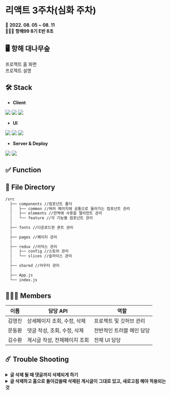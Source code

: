 # 리액트 3주차(심화 주차)

📆 <strong>2022. 08. 05 ~ 08. 11</strong>
<br/>
🧑🏻‍💻 <strong>항해99 8기 E반 8조</strong>

## 🖥 항해 대나무숲

프로젝트 홈 화면
<br />
프로젝트 설명

## 🛠 Stack

- <strong>Client</strong>
<p>
  <img src="https://img.shields.io/badge/JavaScript-F7DF1E?style=for-the-badge&logo=JavaScript&logoColor=black">
  <img src="https://img.shields.io/badge/React-61DAFB?style=for-the-badge&logo=React&logoColor=black">
  <img src="https://img.shields.io/badge/Redux-764ABC?style=for-the-badge&logo=Redux&logoColor=white">
</p>

- <strong>UI</strong>

<p>
  <img src="https://img.shields.io/badge/styled components-DB7093?style=for-the-badge&logo=styled-components&logoColor=white">
  <img src="https://img.shields.io/badge/CSS-1572B6?style=for-the-badge&logo=CSS3&logoColor=white">
  <img src="https://img.shields.io/badge/MUI-007FFF?style=for-the-badge&logo=MUI&logoColor=white">
</p>

- <strong>Server & Deploy</strong>

<p>
  <img src="https://img.shields.io/badge/Heroku-430098?style=for-the-badge&logo=Heroku&logoColor=white">
  <img src="https://img.shields.io/badge/Vercel-000000?style=for-the-badge&logo=Vercel&logoColor=white">
</p>

## ✅ Function

## 🧭 File Directory

```bash
/src
  ├── components //컴포넌트 폴더
  │   ├── common //여러 페이지에 공통으로 들어가는 컴포넌트 관리
  │   ├── elements //전역에 사용할 엘리먼트 관리
  │   └── feature //각 기능별 컴포넌트 관리
  │
  ├── fonts //다운로드한 폰트 관리
  │
  ├── pages //페이지 관리
  │
  ├── redux //리덕스 관리
  │   ├── config //스토어 관리
  │   └── slices //슬라이스 관리
  │
  ├── shared //라우터 관리
  │
  ├── App.js
  └── index.js

```

## 🧑🏻‍💻 Members

| 이름   | 담당 API                     | 역할                      |
| ------ | ---------------------------- | ------------------------- |
| 김영진 | 상세페이지 조회, 수정, 삭제  | 프로젝트 및 깃허브 관리   |
| 문동환 | 댓글 작성, 조회, 수정, 삭제  | 전반적인 트러블 메인 담당 |
| 김수환 | 게시글 작성, 전체페이지 조회 | 전체 UI 담당              |

## ☄️ Trouble Shooting

<details><summary><strong>글 삭제 될 때 댓글까지 삭제되게 하기</strong></summary>

_useSelector로 해당 페이지에서의 댓글을 모두 불러온 후, 삭제 후에 해당페이지는 없어지고 바로 다른 페이지로 이동되기 때문에 미들웨어까지 갈 필요없이 selector에서 받아온 리스트를 map함수로 axios.delete해주었다._

</details>

<details><summary><strong>글 삭제하고 홈으로 돌아갔을때 삭제된 게시글이 그대로 있고, 새로고침 해야 적용되는것</strong>
</summary>

_게시글을 가져와주는 함수를 useEffect로 감싸주고 의존성 배열에 useSelector에서 받아온 값에서 state?.[0]?.id 값을 넣어주어 정확한 값을 넣어줌._

</details>
